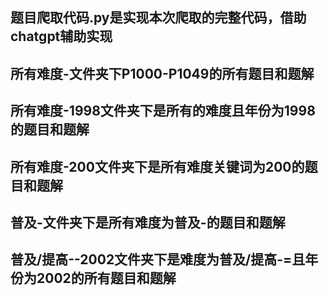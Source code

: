 ## 题目爬取代码.py是实现本次爬取的完整代码，借助chatgpt辅助实现

## 所有难度-文件夹下P1000-P1049的所有题目和题解

## 所有难度-1998文件夹下是所有的难度且年份为1998的题目和题解

## 所有难度-200文件夹下是所有难度关键词为200的题目和题解

## 普及-文件夹下是所有难度为普及-的题目和题解

## 普及/提高--2002文件夹下是难度为普及/提高-=且年份为2002的所有题目和题解
